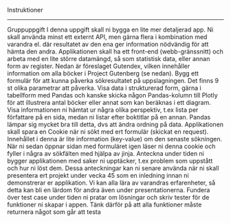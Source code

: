 
















Instruktioner


----------


Gruppuppgift
I denna uppgift skall ni bygga en lite mer detaljerad app. Ni skall använda minst ett externt API, men
gärna flera i kombination med varandra el. där resultatet av den ena ger information nödvändig för att
hämta den andra.
Applikationen skall ha ett front-end (webb-gränssnitt) och arbeta med en lite större datamängd, så
som statistisk data, eller annan form av register. Nedan är föreslaget Gutendex, vilken innehåller
information om alla böcker i Project Gutenberg (se nedan).
Bygg ett formulär för att kunna påverka sökresultatet på uppslagningen. Det finns 9 st olika parametrar
att påverka. Visa data i strukturerad form, gärna i tabellform med Pandas och kanske skicka någon
Pandas-kolumn till Plotly för att illustrera antal böcker eller annat som kan beräknas i ett diagram.
Visa informationen ni hämtat ur några olika perspektiv, t.ex lista per författare på en sida, medan ni
listar efter boktitlar på en annan. Pandas lämpar sig mycket bra till detta, dvs att ändra ordning på
data.
Applikationen skall spara en Cookie när ni sökt med ert formulär (skickat en request). Innehållet i
denna är lite information (key-value) om den senaste sökningen. När ni sedan öppnar sidan med
formuläret igen läser ni denna cookie och fyller i några av sökfälten med hjälpa av jinja.
Anteckna under tiden ni bygger applikationen med saker ni upptäcker, t.ex problem som uppstått och
hur ni löst dem. Dessa anteckningar kan ni senare använda när ni skall presentera ert projekt under
vecka 45 som en inledning innan ni demonstrerar er applikation. Vi kan alla lära av varandras
erfarenheter, så detta kan bli en lärdom för andra även under presentationerna.
Fundera över test case under tiden ni pratar om lösningar och skriv tester för de funktioner ni
skapar i appen. Tänk därför på att alla funktioner måste returnera något som går att testa 